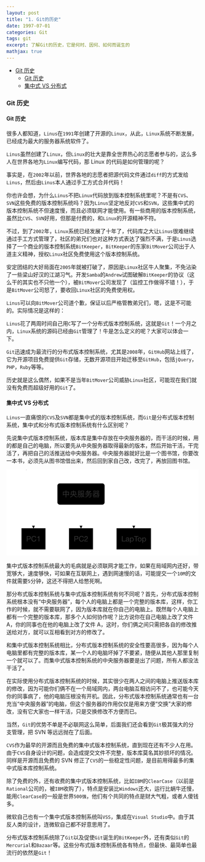 ```yaml
---
layout: post
title: "1. Git的历史"
date: 1997-07-01
categories: Git
tags: git
excerpt: 了解Git的历史，它是何时、因何、如何而诞生的
mathjax: true
---
```


- [Git 历史](#git-历史)
  - [Git 历史](#git-历史-1)
  - [集中式 VS 分布式](#集中式-vs-分布式)

### Git 历史

#### Git 历史

很多人都知道，`Linus`在`1991`年创建了开源的`Linux`，从此，`Linux`系统不断发展，已经成为最大的服务器系统软件了。

`Linus`虽然创建了`Linux`，但`Linux`的壮大是靠全世界热心的志愿者参与的，这么多人在世界各地为`Linux`编写代码，那 Linux 的代码是如何管理的呢？

事实是，在`2002`年以前，世界各地的志愿者把源代码文件通过`diff`的方式发给`Linus`，然后由`Linus`本人通过手工方式合并代码！

你也许会想，为什么`Linus`不把`Linux`代码放到版本控制系统里呢？不是有`CVS`、`SVN`这些免费的版本控制系统吗？因为`Linus`坚定地反对`CVS`和`SVN`，这些集中式的版本控制系统不但速度慢，而且必须联网才能使用。有一些商用的版本控制系统，虽然比`CVS`、`SVN`好用，但那是付费的，和`Linux`的开源精神不符。

不过，到了`2002`年，`Linux`系统已经发展了十年了，代码库之大让`Linus`很难继续通过手工方式管理了，社区的弟兄们也对这种方式表达了强烈不满，于是`Linus`选择了一个商业的版本控制系统`BitKeeper`，`BitKeeper`的东家`BitMover`公司出于人道主义精神，授权`Linux`社区免费使用这个版本控制系统。

安定团结的大好局面在`2005`年就被打破了，原因是`Linux`社区牛人聚集，不免沾染了一些梁山好汉的江湖习气。开发`Samba`的`Andrew`试图破解`BitKeeper`的协议（这么干的其实也不只他一个），被`BitMover`公司发现了（监控工作做得不错！），于是`BitMover`公司怒了，要收回`Linux`社区的免费使用权。

`Linus`可以向`BitMover`公司道个歉，保证以后严格管教弟兄们，嗯，这是不可能的。实际情况是这样的：

`Linus`花了两周时间自己用`C`写了一个分布式版本控制系统，这就是`Git`！一个月之内，`Linux`系统的源码已经由`Git`管理了！牛是怎么定义的呢？大家可以体会一下。

`Git`迅速成为最流行的分布式版本控制系统，尤其是`2008`年，`GitHub`网站上线了，它为开源项目免费提供`Git`存储，无数开源项目开始迁移至`GitHub`，包括`jQuery`，`PHP`，`Ruby`等等。

历史就是这么偶然，如果不是当年`BitMover`公司威胁`Linux`社区，可能现在我们就没有免费而超级好用的`Git`了。

#### 集中式 VS 分布式

`Linus`一直痛恨的`CVS`及`SVN`都是集中式的版本控制系统，而`Git`是分布式版本控制系统，集中式和分布式版本控制系统有什么区别呢？

先说集中式版本控制系统，版本库是集中存放在中央服务器的，而干活的时候，用的都是自己的电脑，所以要先从中央服务器取得最新的版本，然后开始干活，干完活了，再把自己的活推送给中央服务器。中央服务器就好比是一个图书馆，你要改一本书，必须先从图书馆借出来，然后回到家自己改，改完了，再放回图书馆。

![git01](/images/git/git01.png)

集中式版本控制系统最大的毛病就是必须联网才能工作，如果在局域网内还好，带宽够大，速度够快，可如果在互联网上，遇到网速慢的话，可能提交一个`10M`的文件就需要`5`分钟，这还不得把人给憋死啊。

那分布式版本控制系统与集中式版本控制系统有何不同呢？首先，分布式版本控制系统根本没有“中央服务器”，每个人的电脑上都是一个完整的版本库，这样，你工作的时候，就不需要联网了，因为版本库就在你自己的电脑上。既然每个人电脑上都有一个完整的版本库，那多个人如何协作呢？比方说你在自己电脑上改了文件 A，你的同事也在他的电脑上改了文件 A，这时，你们俩之间只需把各自的修改推送给对方，就可以互相看到对方的修改了。

和集中式版本控制系统相比，分布式版本控制系统的安全性要高很多，因为每个人电脑里都有完整的版本库，某一个人的电脑坏掉了不要紧，随便从其他人那里复制一个就可以了。而集中式版本控制系统的中央服务器要是出了问题，所有人都没法干活了。

在实际使用分布式版本控制系统的时候，其实很少在两人之间的电脑上推送版本库的修改，因为可能你们俩不在一个局域网内，两台电脑互相访问不了，也可能今天你的同事病了，他的电脑压根没有开机。因此，分布式版本控制系统通常也有一台充当“中央服务器”的电脑，但这个服务器的作用仅仅是用来方便“交换”大家的修改，没有它大家也一样干活，只是交换修改不方便而已。

当然，`Git`的优势不单是不必联网这么简单，后面我们还会看到`Git`极其强大的分支管理，把 SVN 等远远抛在了后面。

`CVS`作为最早的开源而且免费的集中式版本控制系统，直到现在还有不少人在用。由于`CVS`自身设计的问题，会造成提交文件不完整，版本库莫名其妙损坏的情况。同样是开源而且免费的 SVN 修正了`CVS`的一些稳定性问题，是目前用得最多的集中式版本库控制系统。

除了免费的外，还有收费的集中式版本控制系统，比如`IBM`的`ClearCase`（以前是`Rational`公司的，被`IBM`收购了），特点是安装比`Windows`还大，运行比蜗牛还慢，能用`ClearCase`的一般是世界`500强`，他们有个共同的特点是财大气粗，或者人傻钱多。

微软自己也有一个集中式版本控制系统叫`VSS`，集成在`Visual Studio`中。由于其反人类的设计，连微软自己都不好意思用了。

分布式版本控制系统除了`Git`以及促使`Git`诞生的`BitKeeper`外，还有类似`Git`的`Mercurial`和`Bazaar`等。这些分布式版本控制系统各有特点，但最快、最简单也最流行的依然是`Git`！
